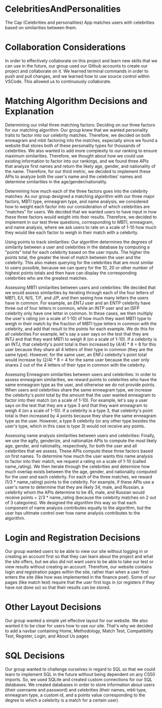 # CelebritiesAndPersonalities

The Cap (Celebrities and personalities) App matches users with celebrities based on similarities between them. 

# Collaboration Considerations

In order to effectively collaborate on this project and learn new skills that we can use in the future, our group used our Github accounts to create our project and collaborate on it. We learned terminal commands in order to push and pull changes, and we learned how to use source control within VSCode. This allowed us to continuously collaborate. 

# Matching Algorithm Decisions and Explanation

Determining our inital three matching factors: Deciding on our three factors for our matching algorithm: Our group knew that we wanted personality traits to factor into our celebrity matches. Therefore, we decided on both enneagram and mbti factoring into the matches, especially since we found a website that stores both of these personality types for thousands of celebrities. We also wanted to add more complexity to our ranking to ensure maximum similarities. Therefore, we thought about how we could use existing information to factor into our rankings, and we found three APIs that analyze first names and return the likely age, gender, and nationality of the name. Therefore, for our third metric, we decided to implement these APIs to analyze both the user's name and the celebrities' names and determine similarities in the age/gender/nationality. 

Determining how much each of the three factors goes into the celebrity matches: As our group designed a matching algorithm with our three major factors, MBTI type, enneagram type, and name analysis, we considered how to weight each factor into our consideration of which celebrities are "matches" for users. We decided that we wanted users to have input in how these three factors would weight into their results. Therefore, we decided to implement in our test three questions, corresponding to MBTI, enneagram, and name analysis, where we ask users to rate on a scale of 1-10 how much they would like each factor to weigh in their match with a celebrity. 

Using points to track similarities: Our algorithm determines the degrees of similarity between a user and celebrities in the database by computing a "points" total for each celebrity based on the user inputs. The higher the points total, the greater the level of match between the user and the celebrity. This also makes querying for the celebrities that are most similar to users possible, because we can query for the 10, 20 or other number of highest points totals and then have can display the corresponding celebrities who are the greatest matches. 

Assessing MBTI similarities between users and celebrities: We decided that we would assess similarities by iterating through each of the four letters of MBTI, E/I, N/S, T/F, and J/P, and then seeing how many letters the users have in common. For example, an ENTJ user and an ENTP celebrity have three out of four letters in common, while an INTP user and an ISFP celebrity only have one letter in common. In these cases, we then multiply the user's rating (on a scale of 1-10) of how much they want MBTI type to weigh in their match by the fraction of MBTI type letters in common with the celebrity, and add that result to the points for each example. We do this for all celebrities For example, let's say a user says on the test that they are INTJ and that they want MBTI to weigh 8 (on a scale of 1-10). If a celebrity is an INTJ, that celebrity's point total is then increased by (4/4) * 8 = 8 for this user because they share all 4 letters of their type in common (they are the same type). However, for the same user, an ENFJ celebrity's point total would increase by (2/4) * 8 = 4 for the same user because the user only shares 2 out of the 4 letters of their type in common with the celebrity.

Assessing Enneagram similarities between users and celebrities: In order to assess enneagram similarities, we reward points to celebrities who have the same enneagram type as the user, and otherwise we do not provide points. When users and celebrities share the same enneagram type, we increase the celebrity's point total by the amount that the user wanted enneagram to factor into their match (on a scale of 1-10). For example, let's say a user says on the test that they are a type 3 and that they want enneagram to weigh 4 (on a scale of 1-10). If a celebrity is a type 3, that celebrity's point total is then increased by 4 points because they share the same enneagram type as the user. However, a type 8 celebrity (or any other type besides the user's type, which in this case is type 3) would not receive any points.

Assessing name analysis similarities between users and celebrities: Finally, we use the agify, genderize, and nationalize APIs to compute the most likely age, gender, and nationality, respectively, for both the user and all celebrities that we assess. These APIs compute these three factors based on first names. To determine how much the user wants this name analysis to factor into their match, we request a rating on a scale of 1-10 (called name_rating). We then iterate through the celebrities and determine how much overlap exists between the the age, gender, and nationality computed for the user and each celebrity. For each of the three matches, we reward (1/3 * name_rating) points to the celebrity. For example, if these APIs use a user's name to determine that they are likely 34, male, and Russian, a celebrity whom the APIs determine to be 45, male, and Russian would receive points = 2/3 * name_rating (because the celebrity matches on 2 out of 3 categories). We designed the algorithm this way so that each component of name analysis contributes equally to the algorithm, but the user has ultimate control over how name analysis contributes to the algorithm. 


# Login and Registration Decisions 

Our group wanted users to be able to view our site without logging in or creating an account first so that they can learn about the project and what the site offers, but we also did not want users to be able to take our test or view results without creating an account. Therefore, our website contains login and registration pages within the site, rather than when a user first enters the site (like how was implemented in the finance pset). Some of our pages (like match test) require that the user first logs in (or registers if they have not done so) so that their results can be stored. 

# Other Layout Decisions

Our group wanted a simple yet effective layout for our website. We also wanted it to be clear for users how to use our site. That's why we decided to add a navbar containing Home, Methodology, Match Test, Compatibility Test, Register, Login, and About Us pages

# SQL Decisions

Our group wanted to challenge ourselves in regard to SQL so that we could learn to implement SQL in the future without being dependent on any CS50 imports. So, we used SQLite and created custom connections for our SQL databases. We created databases in order to store information about users (their username and password) and celebrities (their names, mbti type, enneagram type, a custom id, and a points value corresponding to the degree to which a celebrity is a match for a certain user). 



